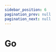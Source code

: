 ```yaml
---
sidebar_position: 6
pagination_prev: null
pagination_next: null
---
```


# Go

<SDKNotReady name="Go" />